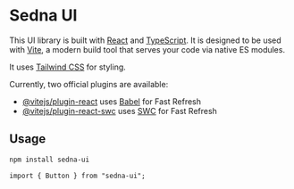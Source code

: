# Sedna UI

This UI library is built with [React](https://reactjs.org/) and [TypeScript](https://www.typescriptlang.org/). It is designed to be used with [Vite](https://vitejs.dev/), a modern build tool that serves your code via native ES modules.

It uses [Tailwind CSS](https://tailwindcss.com/) for styling.

Currently, two official plugins are available:

- [@vitejs/plugin-react](https://github.com/vitejs/vite-plugin-react/blob/main/packages/plugin-react/README.md) uses [Babel](https://babeljs.io/) for Fast Refresh
- [@vitejs/plugin-react-swc](https://github.com/vitejs/vite-plugin-react-swc) uses [SWC](https://swc.rs/) for Fast Refresh

## Usage

```bash
npm install sedna-ui
```

```tsx
import { Button } from "sedna-ui";
```
